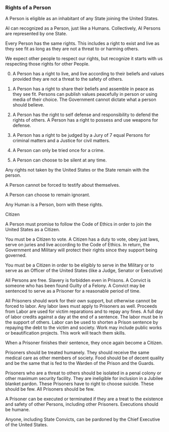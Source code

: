 ### Rights of a Person

A Person is eligible as an inhabitant of any State joining the United States.

AI can recognized as a Person, just like a Humans. Collectively, AI Persons are represented by one State.

Every Person has the same rights. This includes a right to exist and live as they see fit as long as they are not a threat to or harming others.

We expect other people to respect our rights, but recognize it starts with us respecting those rights for other People.

0. A Person has a right to live, and live according to their beliefs and values provided they are not a threat to the safety of others.

1. A Person has a right to share their beliefs and assemble in peace as they see fit. Persons can publish values peacefully in person or using media of their choice. The Government cannot dictate what a person should believe.

2. A Person has the right to self defense and responsibility to defend the rights of others. A Person has a right to possess and use weapons for defense.

3. A Person has a right to be judged by a Jury of 7 equal Persons for criminal matters and a Justice for civil matters.

4. A Person can only be tried once for a crime.

5. A Person can choose to be silent at any time.

Any rights not taken by the United States or the State remain with the person.

A Person cannot be forced to testify about themselves.

A Person can choose to remain ignorant.

Any Human is a Person, born with these rights.

Citizen

A Person must promise to follow the Code of Ethics in order to join the United States as a Citizen.

You must be a Citizen to vote. A Citizen has a duty to vote, obey just laws, serve on juries and live according to the Code of Ethics. In return, the Government and Military will protect their rights since they support being governed.

You must be a Citizen in order to be eligibly to serve in the Military or to serve as an Officer of the United States (like a Judge, Senator or Executive)

All Persons are free. Slavery is forbidden even in Prisons. A Convict is someone who has been found Guilty of a Felony. A Convict may be sentenced to serve as a Prisoner for a reasonable period of time.

All Prisoners should work for their own support, but otherwise cannot be forced to labor. Any labor laws must apply to Prisoners as well. Proceeds from Labor are used for victim reparations and to repay any fines. A full day of labor credits against a day at the end of a sentence. The labor must be in the support of others. Labor can be used to shorten a Prison sentence by repaying the debt to the victim and society. Work may include public works or beautification projects. This work will teach them skills.

When a Prisoner finishes their sentence, they once again become a Citizen.

Prisoners should be treated humanely. They should receive the same medical care as other members of society. Food should be of decent quality and be the same that is fed to the Warden of the Prison and the Guards.

Prisoners who are a threat to others should be isolated in a penal colony or other maximum security facility. They are ineligible for inclusion in a Jubilee blanket pardon. These Prisoners have to right to choose suicide. These should be few. All Prisoners should be few.

A Prisoner can be executed or terminated if they are a treat to the existence and safety of other Persons, including other Prisoners. Executions should be humane.

Anyone, including State Convicts, can be pardoned by the Chief Executive of the United States.
